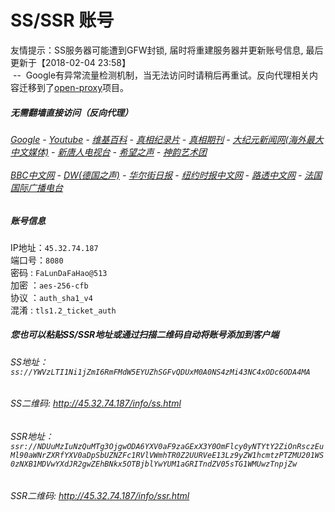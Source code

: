 # SS/SSR 账号 

友情提示：SS服务器可能遭到GFW封锁, 届时将重建服务器并更新账号信息, 最后更新于【2018-02-04 23:58】
<br/>&nbsp;--&nbsp; Google有异常流量检测机制，当无法访问时请稍后再重试。反向代理相关内容迁移到了[open-proxy](https://github.com/gfw-breaker/open-proxy)项目。

#####  无需翻墙直接访问（反向代理）
######  [Google](http://45.32.74.187:8888/search?q=425事件) - [Youtube](http://45.32.74.187:8700/results?search_query=425事件) - [维基百科](http://45.32.74.187:8100/wiki/喬高-麥塔斯調查報告) - [真相纪录片](http://45.32.74.187/videos) - [真相期刊](http://45.32.74.187:8300/display.aspx?category_id=3&zhuanti_id=2) - [大纪元新闻网(海外最大中文媒体)](http://45.32.74.187) - [新唐人电视台](http://45.32.74.187:8000) - [希望之声](http://45.32.74.187:8200) - [神韵艺术团](http://45.32.74.187:8000/xtr/gb/prog673.html)<br/> <br/> [BBC中文网](http://45.32.74.187:9100/zhongwen) - [DW(德国之声)](http://45.32.74.187:9200/zh/在线报导/s-9058?&zhongwen=simp) - [华尔街日报](http://45.32.74.187:9300) - [纽约时报中文网](http://45.32.74.187:9400) - [路透中文网](http://45.32.74.187:9500/)  - [法国国际广播电台](http://45.32.74.187:9600/)

##### 账号信息
IP地址：`45.32.74.187`  
端口号：`8080`  
密码  : `FaLunDaFaHao@513`  
加密  ：`aes-256-cfb`  
协议  ：`auth_sha1_v4`  
混淆  : `tls1.2_ticket_auth`  

##### 您也可以粘贴SS/SSR地址或通过扫描二维码自动将账号添加到客户端

######  SS地址： `ss://YWVzLTI1Ni1jZmI6RmFMdW5EYUZhSGFvQDUxM0A0NS4zMi43NC4xODc6ODA4MA`   
######  SS二维码:  <a href="http://45.32.74.187/info/ss.html" target="_blank">http://45.32.74.187/info/ss.html</a>

######  SSR地址： `ssr://NDUuMzIuNzQuMTg3OjgwODA6YXV0aF9zaGExX3Y0OmFlcy0yNTYtY2ZiOnRsczEuMl90aWNrZXRfYXV0aDpSbUZNZFc1RVlVWmhTR0Z2UURVeE13Lz9yZW1hcmtzPTZMU201WS0zNXB1MDVwYXdJR2gwZEhBNkx5OTBjblYwYUM1aGRITndZV05sTG1WMUwzTnpjZw`     
######  SSR二维码:  <a href="http://45.32.74.187/info/ssr.html" target="_blank">http://45.32.74.187/info/ssr.html</a>


